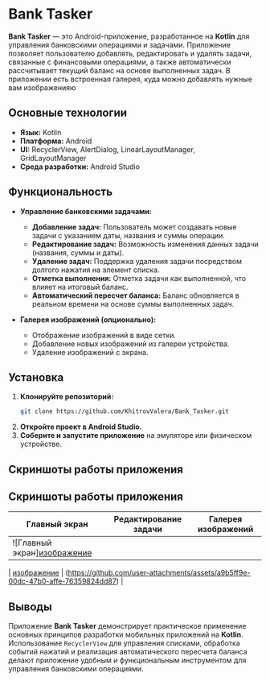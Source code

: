 # Bank Tasker

**Bank Tasker** — это Android-приложение, разработанное на **Kotlin** для управления банковскими операциями и задачами. Приложение позволяет пользователю добавлять, редактировать и удалять задачи, связанные с финансовыми операциями, а также автоматически рассчитывает текущий баланс на основе выполненных задач. В приложении есть встроенная галерея, куда можно добавлять нужные вам изображенияю

## Основные технологии

- **Язык:** Kotlin
- **Платформа:** Android
- **UI:** RecyclerView, AlertDialog, LinearLayoutManager, GridLayoutManager
- **Среда разработки:** Android Studio

## Функциональность

- **Управление банковскими задачами:**
  - **Добавление задач:** Пользователь может создавать новые задачи с указанием даты, названия и суммы операции.
  - **Редактирование задач:** Возможность изменения данных задачи (названия, суммы и даты).
  - **Удаление задач:** Поддержка удаления задачи посредством долгого нажатия на элемент списка.
  - **Отметка выполнения:** Отметка задачи как выполненной, что влияет на итоговый баланс.
  - **Автоматический пересчет баланса:** Баланс обновляется в реальном времени на основе суммы выполненных задач.

- **Галерея изображений (опционально):**
  - Отображение изображений в виде сетки.
  - Добавление новых изображений из галереи устройства.
  - Удаление изображений с экрана.

## Установка

1. **Клонируйте репозиторий:**
   ```bash
   git clone https://github.com/KhitrovValera/Bank_Tasker.git
   ```
2. **Откройте проект в Android Studio.**
3. **Соберите и запустите приложение** на эмуляторе или физическом устройстве.

## Скриншоты работы приложения

## Скриншоты работы приложения

| Главный экран | Редактирование задачи | Галерея изображений |
|--------------|---------------------|------------------|
| ![Главный экран][изображение](https://github.com/user-attachments/assets/ca36b6bd-fccb-4bdf-ac1d-7fecf2574ebd)


 | [изображение](https://github.com/user-attachments/assets/7f616262-633c-4daa-a3e7-40406ae9780b)
 | (https://github.com/user-attachments/assets/a9b5ff9e-00dc-47b0-affe-76359824dd87)
 |


## Выводы

Приложение **Bank Tasker** демонстрирует практическое применение основных принципов разработки мобильных приложений на **Kotlin**. Использование `RecyclerView` для управления списками, обработка событий нажатий и реализация автоматического пересчета баланса делают приложение удобным и функциональным инструментом для управления банковскими операциями.
